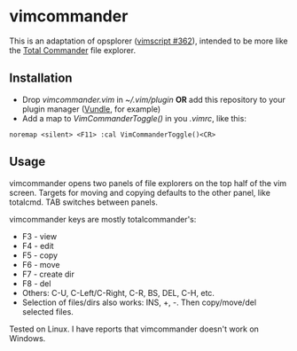vimcommander
============

This is an adaptation of opsplorer
([vimscript #362](http://www.vim.org/scripts/script.php?script_id=808)),
intended to be more like the [Total Commander](http://www.ghisler.com) file
explorer.



Installation
------------

- Drop *vimcommander.vim* in *~/.vim/plugin* **OR** add this repository to your
 plugin manager
 ([Vundle](https://github.com/VundleVim/Vundle.vim), for example)
- Add a map to *VimCommanderToggle()* in you *.vimrc*, like this:
~~~
noremap <silent> <F11> :cal VimCommanderToggle()<CR>
~~~



Usage
-----

vimcommander opens two panels of file explorers on the top half of the vim screen.
Targets for moving and copying defaults to the other panel, like totalcmd.
TAB switches between panels.

vimcommander keys are mostly totalcommander's:

- F3 - view
- F4 - edit
- F5 - copy
- F6 - move
- F7 - create dir
- F8 - del
- Others: C-U, C-Left/C-Right, C-R, BS, DEL, C-H, etc.
- Selection of files/dirs also works: INS, +, -.
    Then copy/move/del selected files.


Tested on Linux. I have reports that vimcommander doesn't work on Windows.


